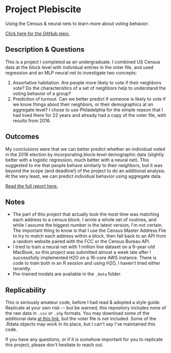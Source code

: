 # Project Plebiscite
Using the Census & neural nets to learn more about voting behavior.

[Click here for the GitHub repo.](https://github.com/UnlikelyVolcano/project-plebiscite)

## Description & Questions
This is a project I completed as an undergraduate. I combined US Census data at the block level with individual entries in the voter file, and used regression and an MLP neural net to investigate two concepts:
1. Assortative habitation. Are people more likely to vote if their neighbors vote? Do the characteristics of a set of neighbors help to understand the voting behavior of a group?
2. Prediciton of turnout. Can we better predict if someone is likely to vote if we know things about their neighbors, or their  demographics at an aggregate level?
I chose to use Philadelphia for the simple reason that I had lived there for 22 years and already had a copy of the voter file, with results from 2016. 

## Outcomes
My conclusions were that we can better predict whether an individual voted in the 2016 election by incorporating block-level demographic data (slightly better with a logistic regression, much better with a neural net). This suggested to me that people behave similarly to their neighbors, but it was beyond the scope (and deadline!) of the project to do an additional analysis. At the very least, we can predict individual behavior using aggregate data.

[Read the full report here.](https://github.com/UnlikelyVolcano/project-plebiscite/raw/master/_report/Report.pdf)

## Notes
- The part of this project that actually took the most time was matching each address to a census block. I wrote a whole set of routines, and while I assume the biggest number is the latest version, I'm not certain. The important thing to know is that I use the Census Master Address File to try to match each address within a block, then fall back to an API from a random website paired with the FCC or the Census Bureau API.
- I tried to train a neural net with 1 million line dataset on a 9-year-old MacBook, so this project was submitted almost a week late after I successfully implemented H2O on a 16-core AWS instance. There is code to train both in an R session and using H2O, I haven't tried either recently.
- Pre-trained models are available in the `_data` folder.

## Replicability
This is seriously amateur code, before I had read & adopted a style guide. Replicate at your own risk -- but be warned, this repository includes none of the raw data in `.csv` or `.shp` formats. You may download some of the additional data [at this link](https://upenn.box.com/v/project-plebiscite), but the voter file is not included. Some of the .Rdata objects may work in its place, but I can't say I've maintained this code.

If you have any questions, or if it is somehow important for you to replicate this project, please don't hesitate to reach out.
